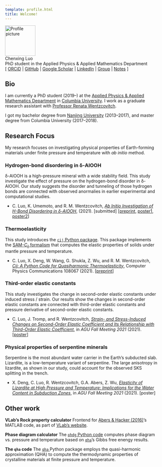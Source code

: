 ```yaml
---
template: profile.html
title: Welcome!
---
```


<div id="front" class="rounded">
    <img src="res/profile-thumb.jpg" class="rounded" alt="Profile picture" width="100">
    <div class="name">Chenxing Luo</div>
    <div class="description">PhD student in the Applied Physics & Applied Mathematics Department</div>
    <div class="link">[ <a href="https://orcid.org/0000-0003-4116-6851">ORCiD</a>
        | <a href="https://github.com/chazeon">GitHub</a>
        | <a href="https://scholar.google.com/citations?user=iMefCXUAAAAJ">Google Scholar</a>
        | <a href="https://www.linkedin.com/in/chenxing-luo/">LinkedIn</a>
        | <a href="http://www.mineralscloud.com/people">Group</a>
        | <a href="notes/index.html">Notes</a>
        ]</div>
</div>
<div class="clearfix"></div>

## Bio

I am currently a PhD student (2019–) at the [Applied Physics & Applied Mathematics Department](https://www.apam.columbia.edu/) in [Columbia University](https://www.columbia.edu/). I work as a graduate research assistant with [Professor Renata Wentzcovitch](https://www.apam.columbia.edu/faculty/renata-wentzcovitch).

I got my bachelor degree from [Nanjing University](http://www.nju.edu.cn/) (2013–2017), and master degree from Columbia University (2017–2018).

## Research Focus

My research focuses on investigating physical properties of Earth-forming materials under finite pressure and temperature with *ab initio* method.

###  Hydrogen-bond disordering in δ-AlOOH

δ-AlOOH is a high-pressure mineral with a wide stability field. This study investigate the effect of pressure on the hydrogen-bond disorder in δ-AlOOH. Our study suggests the disorder and tunneling of those hydrogen bonds are connected with observed anormalies in earlier experimental and computational studies.

- C. Luo, K. Umemoto, and R. M. Wentzcovitch, [*Ab Initio Investigation of H-Bond Disordering in δ-AlOOH*](https://arxiv.org/abs/2112.11369), (2021). [submitted] [[preprint](https://arxiv.org/abs/2112.11369), [poster1](files/agu19-alooh.pdf), [poster2](files/esw21-alooh.pdf)]

### Thermoelasticity

This study introduces the [`cij`  Python package](https://github.com/MineralsCloud/cij). This package implements the [SAM-*C<sub>ij</sub>* formalism](https://doi.org/10.1103/PhysRevB.83.184115) that computes the elastic properties of solids under mantle pressure and temperature.

- C. Luo, X. Deng, W. Wang, G. Shukla, Z. Wu, and R. M. Wentzcovitch, [*Cij: A Python Code for Quasiharmonic Thermoelasticity*](https://doi.org/10.1016/j.cpc.2021.108067), Computer Physics Communications 108067 (2021). [[preprint](https://arxiv.org/abs/2101.12596)]

### Third-order elastic constants

This study investigates the change in second-order elastic constants under induced stress / strain. Our results show the changes in second-order elastic constants are connected with third-order elastic constants and pressure derivative of second-order elastic constants.

- C. Luo, J. Tromp, and R. Wentzcovitch, [*Strain- and Stress-Induced Changes on Second-Order Elastic Coefficient and Its Relationship with Third-Order Elastic Coefficient*](https://agu.confex.com/agu/fm21/meetingapp.cgi/Paper/898808), in *AGU Fall Meeting 2021* (2021). [[poster](files/agu21-toec.pdf)]

### Physical properties of serpentine minerals

Serpentine is the most abundant water carrier in the Earth’s subducted slab. Lizardite, is a low-temperature variant of serpentine. The large anisotropy in lizardite, as shown in our study, could account for the observed SKS splitting in the trench.

- X. Deng, C. Luo, R. Wentzcovitch, G.A. Abers, Z. Wu, [*Elasticity of Lizardite at High Pressure and Temperature: Implications for the Water Content in Subduction Zones*](https://agu.confex.com/agu/fm21/meetingapp.cgi/Paper/934164), in *AGU Fall Meeting 2021* (2021). [poster]

## Other work

<b class="header">VLab’s Rock property calculator</b> Frontend for [Abers & Hacker (2016)]( https://doi.org/10.1002/2015GC006171)’s MATLAB code, as part of [VLab’s website](http://www.mineralscloud.com/gridsphere/jsp/abershacker/index.jsp).

<b class="header">Phase diagram calculator</b> The [`phdg` Python code](https://github.com/MineralsCloud/phdg) computes phase diagram vs. pressure and temperature based on [`qha`](https://github.com/MineralsCloud/qha)’s Gibbs free enengy results.

<b class="header">The `qha` code</b> The [`qha` ](https://github.com/MineralsCloud/qha) Python package employs the quasi-harmonic approximation (QHA) to compute the thermodynamic properties of crystalline materials at finite pressure and temperature.

